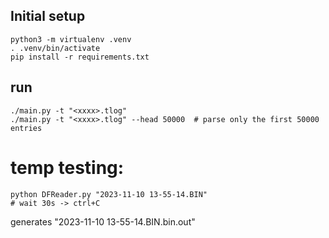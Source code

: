 ## Initial setup

```
python3 -m virtualenv .venv
. .venv/bin/activate
pip install -r requirements.txt
```


## run

```
./main.py -t "<xxxx>.tlog"
./main.py -t "<xxxx>.tlog" --head 50000  # parse only the first 50000 entries
```


# temp testing:

```
python DFReader.py "2023-11-10 13-55-14.BIN"
# wait 30s -> ctrl+C
```

generates "2023-11-10 13-55-14.BIN.bin.out"
